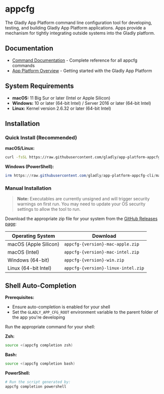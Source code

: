 # appcfg

The Gladly App Platform command line configuration tool for developing, testing, and building Gladly App Platform applications. Apps provide a mechanism for tightly integrating outside systems into the Gladly platform.

## Documentation

- [Command Documentation](docs/appcfg.md) - Complete reference for all appcfg commands
- [App Platform Overview](https://connect.gladly.com/docs/developer-tutorials/article/app-platform-overview/) - Getting started with the Gladly App Platform

## System Requirements

- **macOS:** 11 Big Sur or later (Intel or Apple Silicon)
- **Windows:** 10 or later (64-bit Intel) / Server 2016 or later (64-bit Intel)
- **Linux:** Kernel version 2.6.32 or later (64-bit Intel)

## Installation

### Quick Install (Recommended)

**macOS/Linux:**

```bash
curl -fsSL https://raw.githubusercontent.com/gladly/app-platform-appcfg-cli/main/install.sh | bash
```

**Windows (PowerShell):**

```powershell
irm https://raw.githubusercontent.com/gladly/app-platform-appcfg-cli/main/install.ps1 | iex
```

### Manual Installation

> **Note:** Executables are currently unsigned and will trigger security warnings on first run. You may need to update your OS security settings to allow the tool to run.

Download the appropriate zip file for your system from the [GitHub Releases page](https://github.com/gladly/app-platform-appcfg/releases):

| Operating System      | Download                           |
| --------------------- | ---------------------------------- |
| macOS (Apple Silicon) | `appcfg-{version}-mac-apple.zip`   |
| macOS (Intel)         | `appcfg-{version}-mac-intel.zip`   |
| Windows (64-bit)      | `appcfg-{version}-win.zip`         |
| Linux (64-bit Intel)  | `appcfg-{version}-linux-intel.zip` |

## Shell Auto-Completion

**Prerequisites:**

- Ensure auto-completion is enabled for your shell
- Set the `GLADLY_APP_CFG_ROOT` environment variable to the parent folder of the app you're developing

Run the appropriate command for your shell:

**Zsh:**

```bash
source <(appcfg completion zsh)
```

**Bash:**

```bash
source <(appcfg completion bash)
```

**PowerShell:**

```powershell
# Run the script generated by:
appcfg completion powershell
```
